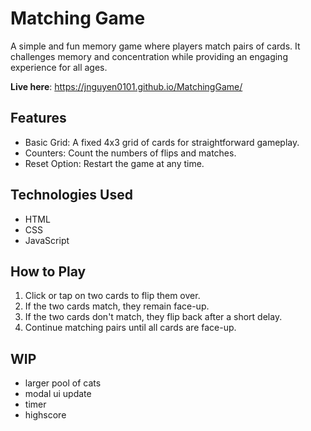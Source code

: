 # Matching Game
A simple and fun memory game where players match pairs of cards. It challenges memory and concentration while providing an engaging experience for all ages.

**Live here**: https://jnguyen0101.github.io/MatchingGame/

## Features
- Basic Grid: A fixed 4x3 grid of cards for straightforward gameplay.
- Counters: Count the numbers of flips and matches.
- Reset Option: Restart the game at any time.

## Technologies Used
- HTML
- CSS
- JavaScript

## How to Play
1. Click or tap on two cards to flip them over.
2. If the two cards match, they remain face-up.
3. If the two cards don't match, they flip back after a short delay.
4. Continue matching pairs until all cards are face-up.

## WIP
- larger pool of cats
- modal ui update
- timer
- highscore
